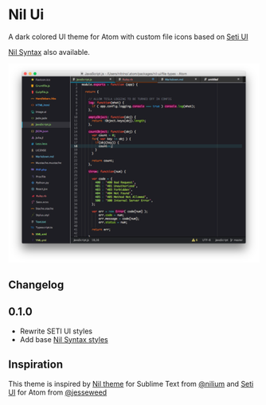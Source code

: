 # Nil Ui

A dark colored UI theme for Atom with custom file icons based on [Seti UI](https://github.com/jesseweed/seti-ui)

[Nil Syntax](https://github.com/Nitrino/nil-syntax) also available.

![Screenshot](https://github.com/Nitrino/nil-ui/raw/master/screenshot_1.png)

## Changelog

## 0.1.0
- Rewrite SETI UI styles
- Add base [Nil Syntax styles](https://github.com/Nitrino/nil-syntax)

## Inspiration
This theme is inspired by [Nil theme](https://github.com/nilium/st2-nil-theme) for Sublime Text from [@nilium](https://github.com/nilium) and [Seti UI](https://github.com/jesseweed/seti-ui) for Atom from [@jesseweed](https://github.com/jesseweed)

